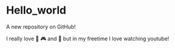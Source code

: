 # Hello_world
A new repository on GitHub!

I really love 🐴 🎮 and 🚜 but in my freetime I love watching youtube!
